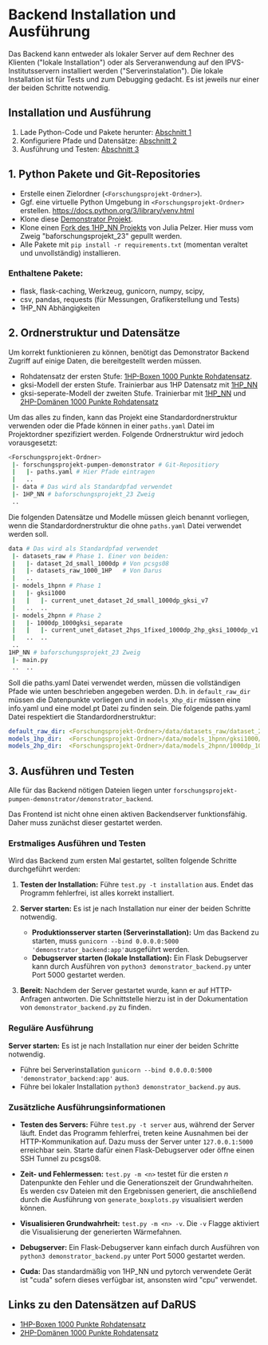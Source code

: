 # Backend Installation und Ausführung

Das Backend kann entweder als lokaler Server auf dem Rechner des Klienten ("lokale Installation") oder als Serveranwendung auf den IPVS-Institutsservern installiert werden ("Serverinstalation").
Die lokale Installation ist für Tests und zum Debugging gedacht.
Es ist jeweils nur einer der beiden Schritte notwendig.

## Installation und Ausführung
1. Lade Python-Code und Pakete herunter: [Abschnitt 1](##1.-Python-Pakete-und-Git-Repositories)
2. Konfiguriere Pfade und Datensätze: [Abschnitt 2](##2.-Ordnerstruktur-und-Datensätze)
3. Ausführung und Testen: [Abschnitt 3](##3.-Ausführen-und-Testen)

## 1. Python Pakete und Git-Repositories

- Erstelle einen Zielordner (`<Forschungsprojekt-Ordner>`).
- Ggf. eine virtuelle Python Umgebung in `<Forschungsprojekt-Ordner>` erstellen.
  https://docs.python.org/3/library/venv.html
- Klone diese [Demonstrator Projekt](https://github.com/FabioTucciarone/forschungsprojekt-pumpen-demonstrator).
- Klone einen [Fork des 1HP_NN Projekts](https://github.com/FabioTucciarone/1HP_NN/tree/baforschungsprojekt_23) von Julia Pelzer.
Hier muss vom Zweig "baforschungsprojekt_23" gepullt werden.
- Alle Pakete mit `pip install -r requirements.txt` (momentan veraltet und unvollständig) installieren.

### Enthaltene Pakete:

- flask, flask-caching, Werkzeug, gunicorn, numpy, scipy, 
- csv, pandas, requests (für Messungen, Grafikerstellung und Tests)
- 1HP_NN Abhängigkeiten


## 2. Ordnerstruktur und Datensätze

Um korrekt funktionieren zu können, benötigt das Demonstrator Backend Zugriff auf einige Daten, die bereitgestellt werden müssen.

- Rohdatensatz der ersten Stufe: [1HP-Boxen 1000 Punkte Rohdatensatz](https://doi.org/10.18419/darus-3650).
- gksi-Modell der ersten Stufe. Trainierbar aus 1HP Datensatz mit [1HP_NN](https://github.com/JuliaPelzer/1HP_NN)
- gksi-seperate-Modell der zweiten Stufe. Trainierbar mit [1HP_NN](https://github.com/JuliaPelzer/1HP_NN) und [2HP-Domänen 1000 Punkte Rohdatensatz](https://doi.org/10.18419/darus-3652)

Um das alles zu finden, kann das Projekt eine Standardordnerstruktur verwenden oder die Pfade können in einer `paths.yaml` Datei im Projektordner spezifiziert werden. 
Folgende Ordnerstruktur wird jedoch vorausgesetzt:

```bash
<Forschungsprojekt-Ordner>
 |- forschungsprojekt-pumpen-demonstrator # Git-Repositiory
 |   |- paths.yaml # Hier Pfade eintragen
 |   ..
 |- data # Das wird als Standardpfad verwendet
 |- 1HP_NN # baforschungsprojekt_23 Zweig
 ..
```

Die folgenden Datensätze und Modelle müssen gleich benannt vorliegen, wenn die Standardordnerstruktur die ohne `paths.yaml` Datei verwendet werden soll.
```bash
data # Das wird als Standardpfad verwendet
 |- datasets_raw # Phase 1. Einer von beiden:
 |   |- dataset_2d_small_1000dp # Von pcsgs08
 |   |- datasets_raw_1000_1HP   # Von Darus
 |   ..
 |- models_1hpnn # Phase 1
 |   |- gksi1000
 |   |   |- current_unet_dataset_2d_small_1000dp_gksi_v7
 |   ..  ..
 |- models_2hpnn # Phase 2
 |   |- 1000dp_1000gksi_separate
 |   |   |- current_unet_dataset_2hps_1fixed_1000dp_2hp_gksi_1000dp_v1
 |   ..  ..
 ..
1HP_NN # baforschungsprojekt_23 Zweig
 |- main.py 
 ..  ..
```

Soll die paths.yaml Datei verwendet werden, müssen die vollständigen Pfade wie unten beschrieben angegeben werden.
D.h. in `default_raw_dir` müssen die Datenpunkte vorliegen und in `models_Xhp_dir` müssen eine info.yaml und eine model.pt Datei zu finden sein.
Die folgende paths.yaml Datei respektiert die Standardordnerstruktur:

```yaml
default_raw_dir: <Forschungsprojekt-Ordner>/data/datasets_raw/dataset_2d_small_1000dp # Phase 1
models_1hp_dir:  <Forschungsprojekt-Ordner>/data/models_1hpnn/gksi1000/current_unet_dataset_2d_small_1000dp_gksi_v7 # Phase 1 und 2
models_2hp_dir:  <Forschungsprojekt-Ordner>/data/models_2hpnn/1000dp_1000gksi_separate/current_unet_dataset_2hps_1fixed_1000dp_2hp_gksi_1000dp_v1 # Phase 2
```

## 3. Ausführen und Testen
Alle für das Backend nötigen Dateien liegen unter `forschungsprojekt-pumpen-demonstrator/demonstrator_backend`.

Das Frontend ist nicht ohne einen aktiven Backendserver funktionsfähig.
Daher muss zunächst dieser gestartet werden.

### Erstmaliges Ausführen und Testen

Wird das Backend zum ersten Mal gestartet, sollten folgende Schritte durchgeführt werden:

1. **Testen der Installation:** Führe `test.py -t installation` aus. Endet das Programm fehlerfrei, ist alles korrekt installiert.

2. **Server starten:** Es ist je nach Installation nur einer der beiden Schritte notwendig.
   - **Produktionsserver starten (Serverinstallation):** Um das Backend zu starten, muss `gunicorn --bind 0.0.0.0:5000 'demonstrator_backend:app'`ausgeführt werden. 
   - **Debugserver starten (lokale Installation):** Ein Flask Debugserver kann durch Ausführen von `python3 demonstrator_backend.py` unter Port 5000 gestartet werden.

3. **Bereit:** Nachdem der Server gestartet wurde, kann er auf HTTP-Anfragen antworten.
Die Schnittstelle hierzu ist in der Dokumentation von `demonstrator_backend.py` zu finden.

### Reguläre Ausführung

**Server starten:** Es ist je nach Installation nur einer der beiden Schritte notwendig.
- Führe bei Serverinstallation `gunicorn --bind 0.0.0.0:5000 'demonstrator_backend:app'` aus.
- Führe bei lokaler Installation  `python3 demonstrator_backend.py` aus.

### Zusätzliche Ausführungsinformationen

- **Testen des Servers:** Führe `test.py -t server` aus, während der Server läuft. Endet das Programm fehlerfrei, treten keine Ausnahmen bei der HTTP-Kommunikation auf. Dazu muss der Server unter `127.0.0.1:5000` erreichbar sein. Starte dafür einen Flask-Debugserver oder öffne einen SSH Tunnel zu pcsgs08.

- **Zeit- und Fehlermessen:** `test.py -m <n>` testet für die ersten $n$ Datenpunkte den Fehler und die Generationszeit der Grundwahrheiten.
Es werden csv Dateien mit den Ergebnissen generiert, die anschließend durch die Ausführung von `generate_boxplots.py` visualisiert werden können.

- **Visualisieren Grundwahrheit:** `test.py -m <n> -v`. Die `-v` Flagge aktiviert die Visualisierung der generierten Wärmefahnen.

- **Debugserver:** Ein Flask-Debugserver kann einfach durch Ausführen von `python3 demonstrator_backend.py` unter Port 5000 gestartet werden.

- **Cuda:** Das standardmäßig von 1HP_NN und pytorch verwendete Gerät ist "cuda" sofern dieses verfügbar ist, ansonsten wird "cpu" verwendet.

## Links zu den Datensätzen auf DaRUS
- [1HP-Boxen 1000 Punkte Rohdatensatz](https://doi.org/10.18419/darus-3650)
- [2HP-Domänen 1000 Punkte Rohdatensatz](https://doi.org/10.18419/darus-3652)
